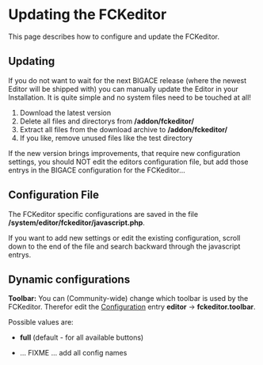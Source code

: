 # Updating the FCKeditor

This page describes how to configure and update the FCKeditor.


## Updating

If you do not want to wait for the next BIGACE release (where the newest Editor will be shipped with) you can manually update the Editor in your Installation. It is quite simple and no system files need to be touched at all!

 1.  Download the latest version
 2.  Delete all files and directorys from **/addon/fckeditor/**
 3.  Extract all files from the download archive to **/addon/fckeditor/**
 4.  If you like, remove unused files like the test directory

If the new version brings improvements, that require new configuration settings, you should NOT edit the editors configuration file, but add those entrys in the BIGACE configuration for the FCKeditor...

## Configuration File

The FCKeditor specific configurations are saved in the file **/system/editor/fckeditor/javascript.php**.

If you want to add new settings or edit the existing configuration, scroll down to the end of the file and search backward through the javascript entrys.


## Dynamic configurations

**Toolbar:** You can (Community-wide) change which toolbar is used by the FCKeditor. Therefor edit the [Configuration](bigace/manual/configurations) entry **editor** -> **fckeditor.toolbar**.

Possible values are:

*  **full** (default - for all available buttons) 

*  ... FIXME ... add all config names


